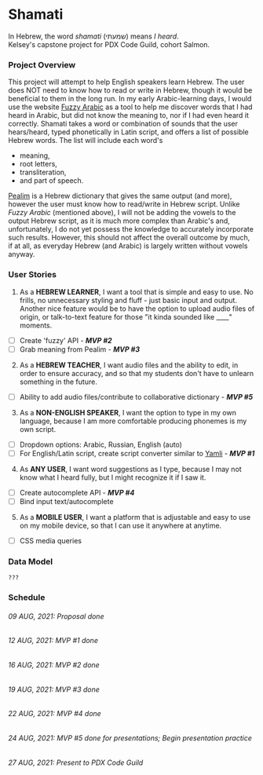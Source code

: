 # Shamati
In Hebrew, the word *shamati* (שמעתי) means *I heard*.  
Kelsey's capstone project for PDX Code Guild, cohort Salmon.

### Project Overview
This project will attempt to help English speakers learn Hebrew. The user does NOT need to know how to read or write in Hebrew, though it would be beneficial to them in the long run. In my early Arabic-learning days, I would use the website [Fuzzy Arabic](http://fuzzyarabic.herokuapp.com/) as a tool to help me discover words that I had heard in Arabic, but did not know the meaning to, nor if I had even heard it correctly. Shamati takes a word or combination of sounds that the user hears/heard, typed phonetically in Latin script, and offers a list of possible Hebrew words. The list will include each word's 

* meaning, 
* root letters, 
* transliteration, 
* and part of speech.

[Pealim](https://www.pealim.com/) is a Hebrew dictionary that gives the same output (and more), however the user must know how to read/write in Hebrew script. Unlike *Fuzzy Arabic* (mentioned above), I will not be adding the vowels to the output Hebrew script, as it is much more complex than Arabic's and, unfortunately, I do not yet possess the knowledge to accurately incorporate such results. However, this should not affect the overall outcome by much, if at all, as everyday Hebrew (and Arabic) is largely written without vowels anyway.

### User Stories
1. As a **HEBREW LEARNER**, I want a tool that is simple and easy to use. No frills, no unnecessary styling and fluff - just basic input and output. Another nice feature would be to have the option to upload audio files of origin, or talk-to-text feature for those "it kinda sounded like ____" moments.
- [ ] Create 'fuzzy' API - ***MVP #2***
- [ ] Grab meaning from Pealim - ***MVP #3***
2. As a **HEBREW TEACHER**, I want audio files and the ability to edit, in order to ensure accuracy, and so that my students don't have to unlearn something in the future. 
- [ ] Ability to add audio files/contribute to collaborative dictionary - ***MVP #5***
3. As a **NON-ENGLISH SPEAKER**, I want the option to type in my own language, because I am more comfortable producing phonemes is my own script. 
- [ ] Dropdown options: Arabic, Russian, English (auto)
- [ ] For English/Latin script, create script converter similar to [Yamli](https://www.yamli.com/api/docs/#1.1) - ***MVP #1***
4. As **ANY USER**, I want word suggestions as I type, because I may not know what I heard fully, but I might recognize it if I saw it.
- [ ] Create autocomplete API - ***MVP #4***
- [ ] Bind input text/autocomplete
5. As a **MOBILE USER**, I want a platform that is adjustable and easy to use on my mobile device, so that I can use it anywhere at anytime.
- [ ] CSS media queries

### Data Model
`???`

### Schedule
###### 09 AUG, 2021: Proposal done
###### 12 AUG, 2021: MVP #1 done
###### 16 AUG, 2021: MVP #2 done
###### 19 AUG, 2021: MVP #3 done
###### 22 AUG, 2021: MVP #4 done
###### 24 AUG, 2021: MVP #5 done for presentations; Begin presentation practice
###### 27 AUG, 2021: Present to PDX Code Guild
